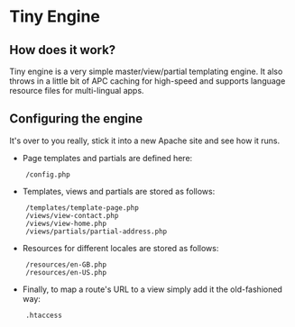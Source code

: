 Tiny Engine
===========

How does it work?
-----------------

Tiny engine is a very simple master/view/partial templating engine.
It also throws in a little bit of APC caching for high-speed and supports
language resource files for multi-lingual apps.

Configuring the engine
----------------------

It's over to you really, stick it into a new Apache site and see how it runs.

* Page templates and partials are defined here:

```
	/config.php
```

* Templates, views and partials are stored as follows:

```
	/templates/template-page.php
    /views/view-contact.php
    /views/view-home.php
    /views/partials/partial-address.php
```

* Resources for different locales are stored as follows:

```
	/resources/en-GB.php
	/resources/en-US.php
```

* Finally, to map a route's URL to a view simply add it the old-fashioned way:

```
	.htaccess
```